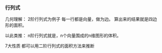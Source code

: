 ### 行列式
几何理解：
2阶行列式为例子
每一行都是向量，做为边。
算出来的结果就是四边形的面积。

以此类推：
n阶行列式就是，n个向量围成的n维图形的体积。

7大性质
都可以用二阶行列式的面积方法来推断